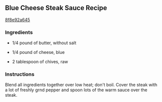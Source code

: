 ## Blue Cheese Steak Sauce Recipe

[8f8e92a645](http://cookeatshare.com/recipes/blue-cheese-steak-sauce-12323)

### Ingredients

 - 1/4 pound of butter, without salt

 - 1/4 pound of cheese, blue

 - 2 tablespoon of chives, raw

### Instructions

Blend all ingredients together over low heat; don't boil. Cover the steak with a lot of freshly grnd pepper and spoon lots of the warm sauce over the steak.